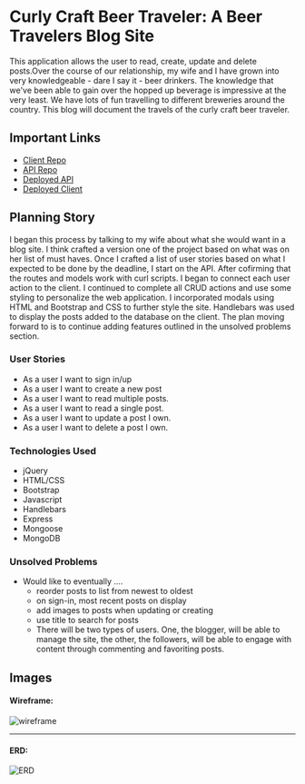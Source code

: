# Curly Craft Beer Traveler: A Beer Travelers Blog Site

This application allows the user to read, create, update and delete posts.Over the course of our relationship, my wife and I have grown into very knowledgeable - dare I say it - beer drinkers. The knowledge that we've been able to gain over the hopped up beverage is impressive at the very least. We have lots of fun travelling to different breweries around the country. This blog will document the travels of the curly craft beer traveler.

## Important Links

- [Client Repo](https://github.com/CynthiaLDouglas/cc-beer-traveler-client)
- [API Repo](https://github.com/CynthiaLDouglas/cc-beer-traveler-api)
- [Deployed API](https://cryptic-bayou-74848.herokuapp.com/)
- [Deployed Client](https://cynthialdouglas.github.io/cc-beer-traveler-client/)

## Planning Story

 I began this process by talking to my wife about what she would want in a blog site. I think crafted a version one of the project based on what was on her list of must haves. Once I crafted a list of user stories based on what I expected to be done by the deadline, I start on the API. After cofirming that the routes and models work with curl scripts. I began to connect each user action to the client. I continued to complete all CRUD actions and use some styling to personalize the web application. I incorporated modals using HTML and Bootstrap and CSS to further style the site. Handlebars was used to display the posts added to the database on the client. The plan moving forward to is to continue adding features outlined in the unsolved problems section.

### User Stories

- As a user I want to sign in/up
- As a user I want to create a new post
- As a user I want to read multiple posts.
- As a user I want to read a single post.
- As a user I want to update a post I own.
- As a user I want to delete a post I own.

### Technologies Used

- jQuery
- HTML/CSS
- Bootstrap
- Javascript
- Handlebars
- Express
- Mongoose
- MongoDB

### Unsolved Problems

- Would like to eventually ....
  - reorder posts to list from newest to oldest
  - on sign-in, most recent posts on display
  - add images to posts when updating or creating
  - use title to search for posts
  - There will be two types of users. One, the blogger, will be able to manage the site, the other, the followers, will be able to engage with content through commenting and favoriting posts.

## Images

#### Wireframe:
![wireframe](https://i.imgur.com/9y3VQVV.jpg)

---

#### ERD:
![ERD](https://i.imgur.com/aQc7vEd.jpg)
